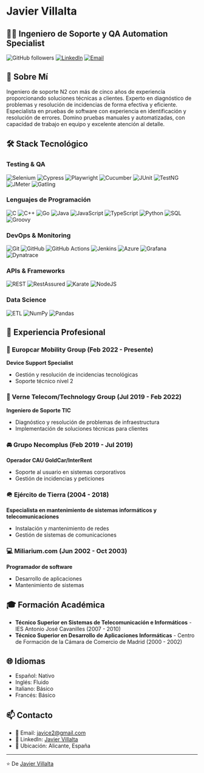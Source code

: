 # Javier Villalta
## 👨‍💻 Ingeniero de Soporte y QA Automation Specialist

![GitHub followers](https://img.shields.io/github/followers/javiervillalta?style=social)
[![LinkedIn](https://img.shields.io/badge/LinkedIn-javier--villalta-blue)](https://www.linkedin.com/in/javier-villalta-8ba187198/)
[![Email](https://img.shields.io/badge/Email-javice2%40gmail.com-red)](mailto:javice2@gmail.com)

## 🚀 Sobre Mí

Ingeniero de soporte N2 con más de cinco años de experiencia proporcionando soluciones técnicas a clientes. Experto en diagnóstico de problemas y resolución de incidencias de forma efectiva y eficiente. Especialista en pruebas de software con experiencia en identificación y resolución de errores. Domino pruebas manuales y automatizadas, con capacidad de trabajo en equipo y excelente atención al detalle.

## 🛠️ Stack Tecnológico

### Testing & QA
![Selenium](https://img.shields.io/badge/-Selenium-43B02A?style=flat-square&logo=selenium&logoColor=white)
![Cypress](https://img.shields.io/badge/-Cypress-17202C?style=flat-square&logo=cypress&logoColor=white)
![Playwright](https://img.shields.io/badge/-Playwright-2EAD33?style=flat-square&logo=playwright&logoColor=white)
![Cucumber](https://img.shields.io/badge/-Cucumber-23D96C?style=flat-square&logo=cucumber&logoColor=white)
![JUnit](https://img.shields.io/badge/-JUnit-25A162?style=flat-square&logo=junit5&logoColor=white)
![TestNG](https://img.shields.io/badge/-TestNG-0099E5?style=flat-square&logo=testng&logoColor=white)
![JMeter](https://img.shields.io/badge/-JMeter-D22128?style=flat-square&logo=apache-jmeter&logoColor=white)
![Gatling](https://img.shields.io/badge/-Gatling-FF9E2A?style=flat-square&logo=gatling&logoColor=white)

### Lenguajes de Programación
![C](https://img.shields.io/badge/C-00599C?logo=c&logoColor=white)
![C++](https://img.shields.io/badge/C++-%2300599C.svg?logo=c%2B%2B&logoColor=white)
![Go](https://img.shields.io/badge/Go-%2300ADD8.svg?&logo=go&logoColor=white)
![Java](https://img.shields.io/badge/-Java-007396?style=flat-square&logo=java&logoColor=white)
![JavaScript](https://img.shields.io/badge/-JavaScript-F7DF1E?style=flat-square&logo=javascript&logoColor=black)
![TypeScript](https://img.shields.io/badge/-TypeScript-3178C6?style=flat-square&logo=typescript&logoColor=white)
![Python](https://img.shields.io/badge/-Python-3776AB?style=flat-square&logo=python&logoColor=white)
![SQL](https://img.shields.io/badge/-SQL-4479A1?style=flat-square&logo=mysql&logoColor=white)
![Groovy](https://img.shields.io/badge/-Groovy-4298B8?style=flat-square&logo=apache-groovy&logoColor=white)

### DevOps & Monitoring
![Git](https://img.shields.io/badge/-Git-F05032?style=flat-square&logo=git&logoColor=white)
![GitHub](https://img.shields.io/badge/-GitHub-181717?style=flat-square&logo=github&logoColor=white)
![GitHub Actions](https://img.shields.io/badge/-GitHub_Actions-2088FF?style=flat-square&logo=github-actions&logoColor=white)
![Jenkins](https://img.shields.io/badge/-Jenkins-D24939?style=flat-square&logo=jenkins&logoColor=white)
![Azure](https://img.shields.io/badge/-Azure-0078D4?style=flat-square&logo=microsoft-azure&logoColor=white)
![Grafana](https://img.shields.io/badge/-Grafana-F46800?style=flat-square&logo=grafana&logoColor=white)
![Dynatrace](https://img.shields.io/badge/-Dynatrace-1496FF?style=flat-square&logo=dynatrace&logoColor=white)

### APIs & Frameworks
![REST](https://img.shields.io/badge/-REST-FF6C37?style=flat-square&logo=postman&logoColor=white)
![RestAssured](https://img.shields.io/badge/-RestAssured-4B9E4B?style=flat-square&logo=restassured&logoColor=white)
![Karate](https://img.shields.io/badge/-Karate-FDB60D?style=flat-square&logo=karate&logoColor=white)
![NodeJS](https://img.shields.io/badge/-NodeJS-339933?style=flat-square&logo=node.js&logoColor=white)

### Data Science
![ETL](https://custom-icon-badges.demolab.com/badge/ETL-9370DB?logo=etl-logo&logoColor=fff)
![NumPy](https://img.shields.io/badge/NumPy-4DABCF?logo=numpy&logoColor=fff)
![Pandas](https://img.shields.io/badge/Pandas-150458?logo=pandas&logoColor=fff)

## 💼 Experiencia Profesional

### 🚗 Europcar Mobility Group (Feb 2022 - Presente)
**Device Support Specialist**
- Gestión y resolución de incidencias tecnológicas
- Soporte técnico nivel 2

### 📡 Verne Telecom/Technology Group (Jul 2019 - Feb 2022)
**Ingeniero de Soporte TIC**
- Diagnóstico y resolución de problemas de infraestructura
- Implementación de soluciones técnicas para clientes

### 🚘 Grupo Necomplus (Feb 2019 - Jul 2019)
**Operador CAU GoldCar/InterRent**
- Soporte al usuario en sistemas corporativos
- Gestión de incidencias y peticiones

### 🪖 Ejército de Tierra (2004 - 2018)
**Especialista en mantenimiento de sistemas informáticos y telecomunicaciones**
- Instalación y mantenimiento de redes
- Gestión de sistemas de comunicaciones

### 💻 Miliarium.com (Jun 2002 - Oct 2003)
**Programador de software**
- Desarrollo de aplicaciones
- Mantenimiento de sistemas

## 🎓 Formación Académica

- **Técnico Superior en Sistemas de Telecomunicación e Informáticos** - IES Antonio José Cavanilles (2007 - 2010)
- **Técnico Superior en Desarrollo de Aplicaciones Informáticas** - Centro de Formación de la Cámara de Comercio de Madrid (2000 - 2002)

## 🌐 Idiomas

- Español: Nativo
- Inglés: Fluido
- Italiano: Básico
- Francés: Básico

  
## 📫 Contacto

- 📧 Email: [javice2@gmail.com](mailto:javice2@gmail.com)
- 🔗 LinkedIn: [Javier Villalta](https://www.linkedin.com/in/javier-villalta-8ba187198/)
- 📍 Ubicación: Alicante, España

---
⭐️ De [Javier Villalta](https://github.com/javice)
